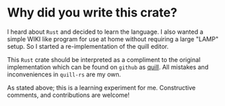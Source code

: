 # Why did you write this crate?

I heard about `Rust` and decided to learn the language.
I also wanted a simple WIKI like program for use at home without requiring a large "LAMP" setup.
So I started a re-implementation of the quill editor.

This `Rust` crate should be interpreted as a compliment to the original implementation
which can be found on `github` as 
[quill](https://github.com/quilljs/quill/tree/main/packages/quill). All mistakes and inconveniences in `quill-rs` are my own.

As stated above; this is a learning experiment for me. Constructive comments, and contributions are welcome!